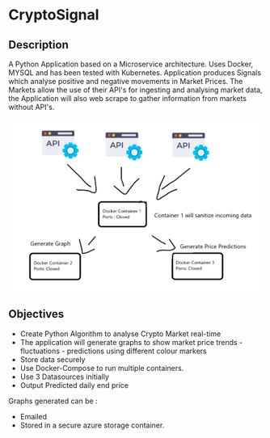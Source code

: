 # CryptoSignal

## Description
A Python Application based on a Microservice architecture. Uses Docker, MYSQL and has been tested with Kubernetes. Application produces Signals which analyse positive and negative movements in Market Prices. The Markets allow the use of their API's for ingesting and analysing market data, the Application will also web scrape to gather information from markets without API's.

![CryptoSignal](CryptoSignal.png)

## Objectives

- Create Python Algorithm to analyse Crypto Market real-time
- The application will generate graphs to show market price trends - fluctuations - predictions using different colour markers
- Store data securely
- Use Docker-Compose to run multiple containers.
- Use 3 Datasources initially
- Output Predicted daily end price


Graphs generated can be :
- Emailed
- Stored in a secure azure storage container.
